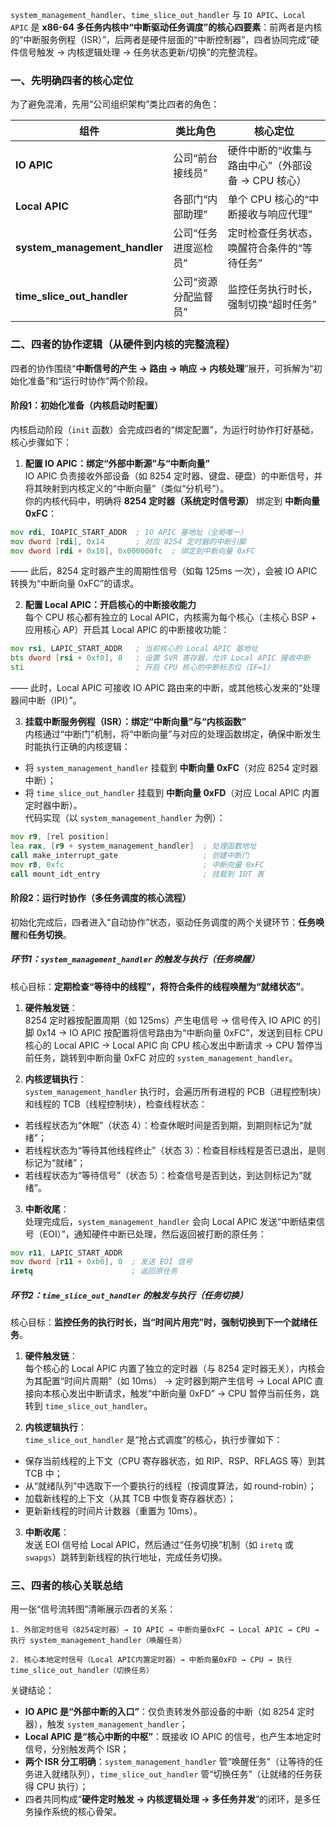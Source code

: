 `system_management_handler`、`time_slice_out_handler` 与 `IO APIC`、`Local APIC` 是 **x86-64 多任务内核中“中断驱动任务调度”的核心四要素**：前两者是内核的“中断服务例程（ISR）”，后两者是硬件层面的“中断控制器”，四者协同完成“硬件信号触发 → 内核逻辑处理 → 任务状态更新/切换”的完整流程。


### 一、先明确四者的核心定位
为了避免混淆，先用“公司组织架构”类比四者的角色：

| 组件                  | 类比角色                | 核心定位                                  |
|-----------------------|-------------------------|-------------------------------------------|
| **IO APIC**           | 公司“前台接线员”        | 硬件中断的“收集与路由中心”（外部设备 → CPU 核心） |
| **Local APIC**        | 各部门“内部助理”        | 单个 CPU 核心的“中断接收与响应代理”          |
| **system_management_handler** | 公司“任务进度巡检员”    | 定时检查任务状态，唤醒符合条件的“等待任务”    |
| **time_slice_out_handler**   | 公司“资源分配监督员”    | 监控任务执行时长，强制切换“超时任务”          |


### 二、四者的协作逻辑（从硬件到内核的完整流程）
四者的协作围绕“**中断信号的产生 → 路由 → 响应 → 内核处理**”展开，可拆解为“初始化准备”和“运行时协作”两个阶段。


#### 阶段1：初始化准备（内核启动时配置）
内核启动阶段（`init` 函数）会完成四者的“绑定配置”，为运行时协作打好基础，核心步骤如下：

1.  **配置 IO APIC：绑定“外部中断源”与“中断向量”**  
   IO APIC 负责接收外部设备（如 8254 定时器、键盘、硬盘）的中断信号，并将其映射到内核定义的“中断向量”（类似“分机号”）。  
   你的内核代码中，明确将 **8254 定时器（系统定时信号源）** 绑定到 **中断向量 0xFC**：  
   ```asm
   mov rdi, IOAPIC_START_ADDR  ; IO APIC 基地址（全局唯一）
   mov dword [rdi], 0x14       ; 对应 8254 定时器的中断引脚
   mov dword [rdi + 0x10], 0x000000fc  ; 绑定到中断向量 0xFC
   ```
   —— 此后，8254 定时器产生的周期性信号（如每 125ms 一次），会被 IO APIC 转换为“中断向量 0xFC”的请求。

2.  **配置 Local APIC：开启核心的中断接收能力**  
   每个 CPU 核心都有独立的 Local APIC，内核需为每个核心（主核心 BSP + 应用核心 AP）开启其 Local APIC 的中断接收功能：  
   ```asm
   mov rsi, LAPIC_START_ADDR   ; 当前核心的 Local APIC 基地址
   bts dword [rsi + 0xf0], 8   ; 设置 SVR 寄存器，允许 Local APIC 接收中断
   sti                         ; 开启 CPU 核心的中断标志位（IF=1）
   ```
   —— 此时，Local APIC 可接收 IO APIC 路由来的中断，或其他核心发来的“处理器间中断（IPI）”。

3.  **挂载中断服务例程（ISR）：绑定“中断向量”与“内核函数”**  
   内核通过“中断门”机制，将“中断向量”与对应的处理函数绑定，确保中断发生时能执行正确的内核逻辑：  
   - 将 `system_management_handler` 挂载到 **中断向量 0xFC**（对应 8254 定时器中断）；  
   - 将 `time_slice_out_handler` 挂载到 **中断向量 0xFD**（对应 Local APIC 内置定时器中断）。  
   代码实现（以 `system_management_handler` 为例）：  
   ```asm
   mov r9, [rel position]
   lea rax, [r9 + system_management_handler]  ; 处理函数地址
   call make_interrupt_gate                   ; 创建中断门
   mov r8, 0xfc                               ; 中断向量 0xFC
   call mount_idt_entry                       ; 挂载到 IDT 表
   ```


#### 阶段2：运行时协作（多任务调度的核心流程）
初始化完成后，四者进入“自动协作”状态，驱动任务调度的两个关键环节：**任务唤醒**和**任务切换**。


##### 环节1：`system_management_handler` 的触发与执行（任务唤醒）
核心目标：**定期检查“等待中的线程”，将符合条件的线程唤醒为“就绪状态”**。

1.  **硬件触发链**：  
   8254 定时器按配置周期（如 125ms）产生电信号 → 信号传入 IO APIC 的引脚 0x14 → IO APIC 按配置将信号路由为“中断向量 0xFC”，发送到目标 CPU 核心的 Local APIC → Local APIC 向 CPU 核心发出中断请求 → CPU 暂停当前任务，跳转到中断向量 0xFC 对应的 `system_management_handler`。

2.  **内核逻辑执行**：  
   `system_management_handler` 执行时，会遍历所有进程的 PCB（进程控制块）和线程的 TCB（线程控制块），检查线程状态：  
   - 若线程状态为“休眠”（状态 4）：检查休眠时间是否到期，到期则标记为“就绪”；  
   - 若线程状态为“等待其他线程终止”（状态 3）：检查目标线程是否已退出，是则标记为“就绪”；  
   - 若线程状态为“等待信号”（状态 5）：检查信号是否到达，到达则标记为“就绪”。  

3.  **中断收尾**：  
   处理完成后，`system_management_handler` 会向 Local APIC 发送“中断结束信号（EOI）”，通知硬件中断已处理，然后返回被打断的原任务：  
   ```asm
   mov r11, LAPIC_START_ADDR
   mov dword [r11 + 0xb0], 0  ; 发送 EOI 信号
   iretq                      ; 返回原任务
   ```


##### 环节2：`time_slice_out_handler` 的触发与执行（任务切换）
核心目标：**监控任务的执行时长，当“时间片用完”时，强制切换到下一个就绪任务**。

1.  **硬件触发链**：  
   每个核心的 Local APIC 内置了独立的定时器（与 8254 定时器无关），内核会为其配置“时间片周期”（如 10ms） → 定时器到期产生信号 → Local APIC 直接向本核心发出中断请求，触发“中断向量 0xFD” → CPU 暂停当前任务，跳转到 `time_slice_out_handler`。

2.  **内核逻辑执行**：  
   `time_slice_out_handler` 是“抢占式调度”的核心，执行步骤如下：  
   - 保存当前线程的上下文（CPU 寄存器状态，如 RIP、RSP、RFLAGS 等）到其 TCB 中；  
   - 从“就绪队列”中选取下一个要执行的线程（按调度算法，如 round-robin）；  
   - 加载新线程的上下文（从其 TCB 中恢复寄存器状态）；  
   - 更新新线程的时间片计数器（重置为 10ms）。

3.  **中断收尾**：  
   发送 EOI 信号给 Local APIC，然后通过“任务切换”机制（如 `iretq` 或 `swapgs`）跳转到新线程的执行地址，完成任务切换。


### 三、四者的核心关联总结
用一张“信号流转图”清晰展示四者的关系：

```
1. 外部定时信号（8254定时器）→ IO APIC → 中断向量0xFC → Local APIC → CPU → 执行 system_management_handler（唤醒任务）
                                                                                 
2. 核心本地定时信号（Local APIC内置定时器）→ 中断向量0xFD → CPU → 执行 time_slice_out_handler（切换任务）
```

关键结论：
- **IO APIC 是“外部中断的入口”**：仅负责转发外部设备的中断（如 8254 定时器），触发 `system_management_handler`；  
- **Local APIC 是“核心中断的中枢”**：既接收 IO APIC 的信号，也产生本地定时信号，分别触发两个 ISR；  
- **两个 ISR 分工明确**：`system_management_handler` 管“唤醒任务”（让等待的任务进入就绪队列），`time_slice_out_handler` 管“切换任务”（让就绪的任务获得 CPU 执行）；  
- 四者共同构成“**硬件定时触发 → 内核逻辑处理 → 多任务并发**”的闭环，是多任务操作系统的核心骨架。